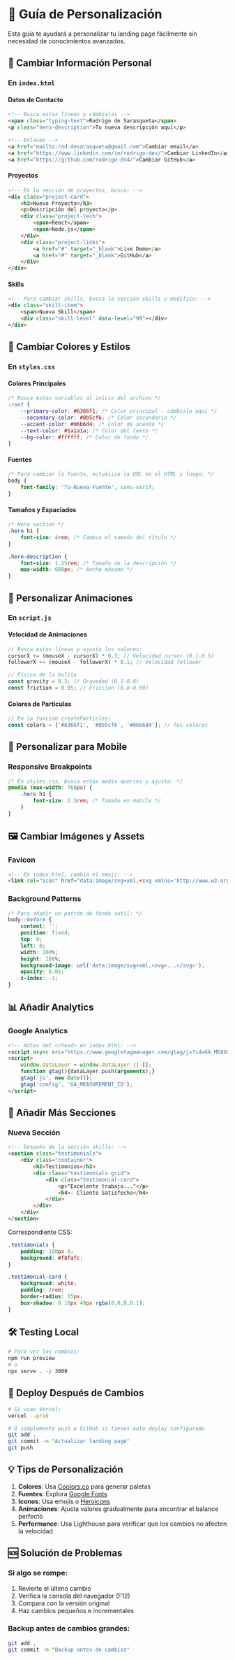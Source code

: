 # 🎨 Guía de Personalización

Esta guía te ayudará a personalizar tu landing page fácilmente sin necesidad de conocimientos avanzados.

## 📝 Cambiar Información Personal

### En `index.html`

#### Datos de Contacto
```html
<!-- Busca estas líneas y cámbialas -->
<span class="typing-text">Rodrigo de Sarasqueta</span>
<p class="hero-description">Tu nueva descripción aquí</p>

<!-- Enlaces -->
<a href="mailto:rod.desarasqueta@gmail.com">Cambiar email</a>
<a href="https://www.linkedin.com/in/rodrigo-dev/">Cambiar LinkedIn</a>
<a href="https://github.com/rodrigo-ds4/">Cambiar GitHub</a>
```

#### Proyectos
```html
<!-- En la sección de proyectos, busca: -->
<div class="project-card">
    <h3>Nuevo Proyecto</h3>
    <p>Descripción del proyecto</p>
    <div class="project-tech">
        <span>React</span>
        <span>Node.js</span>
    </div>
    <div class="project-links">
        <a href="#" target="_blank">Live Demo</a>
        <a href="#" target="_blank">GitHub</a>
    </div>
</div>
```

#### Skills
```html
<!-- Para cambiar skills, busca la sección skills y modifica: -->
<div class="skill-item">
    <span>Nueva Skill</span>
    <div class="skill-level" data-level="90"></div>
</div>
```

## 🎨 Cambiar Colores y Estilos

### En `styles.css`

#### Colores Principales
```css
/* Busca estas variables al inicio del archivo */
:root {
    --primary-color: #6366f1; /* Color principal - cámbialo aquí */
    --secondary-color: #8b5cf6; /* Color secundario */
    --accent-color: #06b6d4; /* Color de acento */
    --text-color: #1a1a1a; /* Color del texto */
    --bg-color: #ffffff; /* Color de fondo */
}
```

#### Fuentes
```css
/* Para cambiar la fuente, actualiza la URL en el HTML y luego: */
body {
    font-family: 'Tu-Nueva-Fuente', sans-serif;
}
```

#### Tamaños y Espaciados
```css
/* Hero section */
.hero h1 {
    font-size: 4rem; /* Cambia el tamaño del título */
}

.hero-description {
    font-size: 1.25rem; /* Tamaño de la descripción */
    max-width: 600px; /* Ancho máximo */
}
```

## 🚀 Personalizar Animaciones

### En `script.js`

#### Velocidad de Animaciones
```javascript
// Busca estas líneas y ajusta los valores:
cursorX += (mouseX - cursorX) * 0.3; // Velocidad cursor (0.1-0.5)
followerX += (mouseX - followerX) * 0.1; // Velocidad follower

// Física de la bolita
const gravity = 0.3; // Gravedad (0.1-0.8)
const friction = 0.95; // Fricción (0.8-0.99)
```

#### Colores de Partículas
```javascript
// En la función createParticles:
const colors = ['#6366f1', '#8b5cf6', '#06b6d4']; // Tus colores
```

## 📱 Personalizar para Mobile

### Responsive Breakpoints
```css
/* En styles.css, busca estas media queries y ajusta: */
@media (max-width: 768px) {
    .hero h1 {
        font-size: 2.5rem; /* Tamaño en mobile */
    }
}
```

## 🖼️ Cambiar Imágenes y Assets

### Favicon
```html
<!-- En index.html, cambia el emoji: -->
<link rel="icon" href="data:image/svg+xml,<svg xmlns='http://www.w3.org/2000/svg' viewBox='0 0 100 100'><text y='.9em' font-size='90'>👨‍💻</text></svg>">
```

### Background Patterns
```css
/* Para añadir un patrón de fondo sutil: */
body::before {
    content: '';
    position: fixed;
    top: 0;
    left: 0;
    width: 100%;
    height: 100%;
    background-image: url('data:image/svg+xml,<svg>...</svg>');
    opacity: 0.05;
    z-index: -1;
}
```

## 📊 Añadir Analytics

### Google Analytics
```html
<!-- Antes del </head> en index.html: -->
<script async src="https://www.googletagmanager.com/gtag/js?id=GA_MEASUREMENT_ID"></script>
<script>
    window.dataLayer = window.dataLayer || [];
    function gtag(){dataLayer.push(arguments);}
    gtag('js', new Date());
    gtag('config', 'GA_MEASUREMENT_ID');
</script>
```

## 🔗 Añadir Más Secciones

### Nueva Sección
```html
<!-- Después de la sección skills: -->
<section class="testimonials">
    <div class="container">
        <h2>Testimonios</h2>
        <div class="testimonials-grid">
            <div class="testimonial-card">
                <p>"Excelente trabajo..."</p>
                <h4>- Cliente Satisfecho</h4>
            </div>
        </div>
    </div>
</section>
```

Correspondiente CSS:
```css
.testimonials {
    padding: 100px 0;
    background: #f8fafc;
}

.testimonial-card {
    background: white;
    padding: 2rem;
    border-radius: 15px;
    box-shadow: 0 10px 40px rgba(0,0,0,0.1);
}
```

## 🛠️ Testing Local

```bash
# Para ver los cambios:
npm run preview
# o
npx serve . -p 3000
```

## 🚀 Deploy Después de Cambios

```bash
# Si usas Vercel:
vercel --prod

# O simplemente push a GitHub si tienes auto-deploy configurado
git add .
git commit -m "Actualizar landing page"
git push
```

## 💡 Tips de Personalización

1. **Colores**: Usa [Coolors.co](https://coolors.co) para generar paletas
2. **Fuentes**: Explora [Google Fonts](https://fonts.google.com)
3. **Iconos**: Usa emojis o [Heroicons](https://heroicons.com)
4. **Animaciones**: Ajusta valores gradualmente para encontrar el balance perfecto
5. **Performance**: Usa Lighthouse para verificar que los cambios no afecten la velocidad

## 🆘 Solución de Problemas

### Si algo se rompe:
1. Revierte el último cambio
2. Verifica la consola del navegador (F12)
3. Compara con la versión original
4. Haz cambios pequeños e incrementales

### Backup antes de cambios grandes:
```bash
git add .
git commit -m "Backup antes de cambios"
``` 